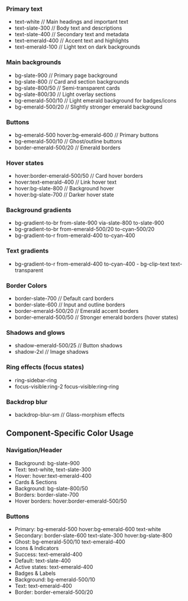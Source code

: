 ### Primary text

- text-white // Main headings and important text
- text-slate-300 // Body text and descriptions
- text-slate-400 // Secondary text and metadata
- text-emerald-400 // Accent text and highlights
- text-emerald-100 // Light text on dark backgrounds

### Main backgrounds

- bg-slate-900 // Primary page background
- bg-slate-800 // Card and section backgrounds
- bg-slate-800/50 // Semi-transparent cards
- bg-slate-800/30 // Light overlay sections
- bg-emerald-500/10 // Light emerald background for badges/icons
- bg-emerald-500/20 // Slightly stronger emerald background

### Buttons

- bg-emerald-500 hover:bg-emerald-600 // Primary buttons
- bg-emerald-500/10 // Ghost/outline buttons
- border-emerald-500/20 // Emerald borders

### Hover states

- hover:border-emerald-500/50 // Card hover borders
- hover:text-emerald-400 // Link hover text
- hover:bg-slate-800 // Background hover
- hover:bg-slate-700 // Darker hover state

### Background gradients

- bg-gradient-to-br from-slate-900 via-slate-800 to-slate-900
- bg-gradient-to-br from-emerald-500/20 to-cyan-500/20
- bg-gradient-to-r from-emerald-400 to-cyan-400

### Text gradients

- bg-gradient-to-r from-emerald-400 to-cyan-400 - bg-clip-text text-transparent

### Border Colors

- border-slate-700 // Default card borders
- border-slate-600 // Input and outline borders  
- border-emerald-500/20 // Emerald accent borders
- border-emerald-500/50 // Stronger emerald borders (hover states)

### Shadows and glows

- shadow-emerald-500/25 // Button shadows
- shadow-2xl // Image shadows

### Ring effects (focus states)

- ring-sidebar-ring
- focus-visible:ring-2 focus-visible:ring-ring

### Backdrop blur

- backdrop-blur-sm // Glass-morphism effects

## Component-Specific Color Usage
### Navigation/Header
- Background: bg-slate-900
- Text: text-white, text-slate-300
- Hover: hover:text-emerald-400
- Cards & Sections
- Background: bg-slate-800/50
- Borders: border-slate-700
- Hover borders: hover:border-emerald-500/50

### Buttons
- Primary: bg-emerald-500 hover:bg-emerald-600 text-white
- Secondary: border-slate-600 text-slate-300 hover:bg-slate-800
- Ghost: bg-emerald-500/10 text-emerald-400
- Icons & Indicators
- Success: text-emerald-400
- Default: text-slate-400
- Active states: text-emerald-400
- Badges & Labels
- Background: bg-emerald-500/10
- Text: text-emerald-400
- Border: border-emerald-500/20
